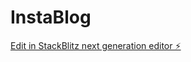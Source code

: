 # InstaBlog

[Edit in StackBlitz next generation editor ⚡️](https://stackblitz.com/~/github.com/jeaneigsi/InstaBlog)